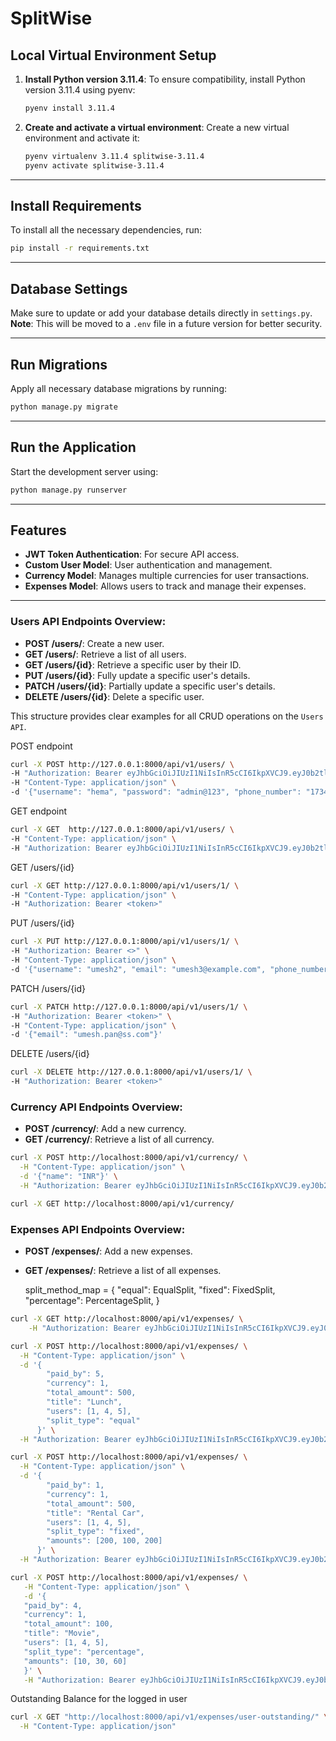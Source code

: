 # SplitWise

## Local Virtual Environment Setup

1. **Install Python version 3.11.4**:
   To ensure compatibility, install Python version 3.11.4 using pyenv:
   ```bash
   pyenv install 3.11.4
   ```

2. **Create and activate a virtual environment**:
   Create a new virtual environment and activate it:
   ```bash
   pyenv virtualenv 3.11.4 splitwise-3.11.4
   pyenv activate splitwise-3.11.4
   ```

---

## Install Requirements

To install all the necessary dependencies, run:
```bash
pip install -r requirements.txt
```

---

## Database Settings

Make sure to update or add your database details directly in `settings.py`.  
**Note**: This will be moved to a `.env` file in a future version for better security.

---

## Run Migrations

Apply all necessary database migrations by running:
```bash
python manage.py migrate
```

---

## Run the Application

Start the development server using:
```bash
python manage.py runserver
```

---

## Features

- **JWT Token Authentication**: For secure API access.
- **Custom User Model**: User authentication and management.
- **Currency Model**: Manages multiple currencies for user transactions.
- **Expenses Model**: Allows users to track and manage their expenses.

---

### **Users API Endpoints Overview**:
- **POST /users/**: Create a new user.
- **GET /users/**: Retrieve a list of all users.
- **GET /users/{id}**: Retrieve a specific user by their ID.
- **PUT /users/{id}**: Fully update a specific user's details.
- **PATCH /users/{id}**: Partially update a specific user's details.
- **DELETE /users/{id}**: Delete a specific user.

This structure provides clear examples for all CRUD operations on the `Users API`.


POST endpoint

```bash
curl -X POST http://127.0.0.1:8000/api/v1/users/ \
-H "Authorization: Bearer eyJhbGciOiJIUzI1NiIsInR5cCI6IkpXVCJ9.eyJ0b2tlbl90eXBlIjoiYWNjZXNzIiwiZXhwIjoxNzMyMDc1OTc2LCJpYXQiOjE3MzE5ODk1NzYsImp0aSI6IjhmYTAwZWI5NDQ2NTQ3MTE4MTNlYTE0ZWE1YTBhNmMxIiwidXNlcl9pZCI6NH0.knFr125bYhGpg9YwipCvUy2ezZGBuj0tmVx6gAeFnlQ" \
-H "Content-Type: application/json" \
-d '{"username": "hema", "password": "admin@123", "phone_number": "1734567890"}'
```

GET endpoint
```bash
curl -X GET  http://127.0.0.1:8000/api/v1/users/ \
-H "Content-Type: application/json" \
-H "Authorization: Bearer eyJhbGciOiJIUzI1NiIsInR5cCI6IkpXVCJ9.eyJ0b2tlbl90eXBlIjoiYWNjZXNzIiwiZXhwIjoxNzMyMDc1OTc2LCJpYXQiOjE3MzE5ODk1NzYsImp0aSI6IjhmYTAwZWI5NDQ2NTQ3MTE4MTNlYTE0ZWE1YTBhNmMxIiwidXNlcl9pZCI6NH0.knFr125bYhGpg9YwipCvUy2ezZGBuj0tmVx6gAeFnlQ"
```

GET /users/{id}
```bash
curl -X GET http://127.0.0.1:8000/api/v1/users/1/ \
-H "Content-Type: application/json" \
-H "Authorization: Bearer <token>"
```

PUT /users/{id}
```bash
curl -X PUT http://127.0.0.1:8000/api/v1/users/1/ \
-H "Authorization: Bearer <>" \
-H "Content-Type: application/json" \
-d '{"username": "umesh2", "email": "umesh3@example.com", "phone_number": "9870543210"}'
```

PATCH /users/{id}

```bash
curl -X PATCH http://127.0.0.1:8000/api/v1/users/1/ \
-H "Authorization: Bearer <token>" \
-H "Content-Type: application/json" \
-d '{"email": "umesh.pan@ss.com"}'
```

DELETE /users/{id}

```bash
curl -X DELETE http://127.0.0.1:8000/api/v1/users/1/ \
-H "Authorization: Bearer <token>"
```

### **Currency API Endpoints Overview**:
- **POST /currency/**: Add a new currency.
- **GET /currency/**: Retrieve a list of all currency.


```bash
curl -X POST http://localhost:8000/api/v1/currency/ \
  -H "Content-Type: application/json" \
  -d '{"name": "INR"}' \
  -H "Authorization: Bearer eyJhbGciOiJIUzI1NiIsInR5cCI6IkpXVCJ9.eyJ0b2tlbl90eXBlIjoiYWNjZXNzIiwiZXhwIjoxNzMyMDc1OTc2LCJpYXQiOjE3MzE5ODk1NzYsImp0aSI6IjhmYTAwZWI5NDQ2NTQ3MTE4MTNlYTE0ZWE1YTBhNmMxIiwidXNlcl9pZCI6NH0.knFr125bYhGpg9YwipCvUy2ezZGBuj0tmVx6gAeFnlQ"
```

```bash
curl -X GET http://localhost:8000/api/v1/currency/
```


### **Expenses API Endpoints Overview**:
- **POST /expenses/**: Add a new expenses.
- **GET /expenses/**: Retrieve a list of all expenses.


    split_method_map = {
        "equal": EqualSplit,
        "fixed": FixedSplit,
        "percentage": PercentageSplit,
    }


```bash
curl -X GET http://localhost:8000/api/v1/expenses/ \
    -H "Authorization: Bearer eyJhbGciOiJIUzI1NiIsInR5cCI6IkpXVCJ9.eyJ0b2tlbl90eXBlIjoiYWNjZXNzIiwiZXhwIjoxNzMyMDc1OTc2LCJpYXQiOjE3MzE5ODk1NzYsImp0aSI6IjhmYTAwZWI5NDQ2NTQ3MTE4MTNlYTE0ZWE1YTBhNmMxIiwidXNlcl9pZCI6NH0.knFr125bYhGpg9YwipCvUy2ezZGBuj0tmVx6gAeFnlQ"
```

```bash
curl -X POST http://localhost:8000/api/v1/expenses/ \
  -H "Content-Type: application/json" \
  -d '{
        "paid_by": 5,
        "currency": 1,
        "total_amount": 500,
        "title": "Lunch",
        "users": [1, 4, 5],
        "split_type": "equal"
      }' \
  -H "Authorization: Bearer eyJhbGciOiJIUzI1NiIsInR5cCI6IkpXVCJ9.eyJ0b2tlbl90eXBlIjoiYWNjZXNzIiwiZXhwIjoxNzMyMDc1OTc2LCJpYXQiOjE3MzE5ODk1NzYsImp0aSI6IjhmYTAwZWI5NDQ2NTQ3MTE4MTNlYTE0ZWE1YTBhNmMxIiwidXNlcl9pZCI6NH0.knFr125bYhGpg9YwipCvUy2ezZGBuj0tmVx6gAeFnlQ"
```

```bash
curl -X POST http://localhost:8000/api/v1/expenses/ \
  -H "Content-Type: application/json" \
  -d '{
        "paid_by": 1,
        "currency": 1,
        "total_amount": 500,
        "title": "Rental Car",
        "users": [1, 4, 5],
        "split_type": "fixed",
        "amounts": [200, 100, 200]
      }' \
  -H "Authorization: Bearer eyJhbGciOiJIUzI1NiIsInR5cCI6IkpXVCJ9.eyJ0b2tlbl90eXBlIjoiYWNjZXNzIiwiZXhwIjoxNzMyMDc1OTc2LCJpYXQiOjE3MzE5ODk1NzYsImp0aSI6IjhmYTAwZWI5NDQ2NTQ3MTE4MTNlYTE0ZWE1YTBhNmMxIiwidXNlcl9pZCI6NH0.knFr125bYhGpg9YwipCvUy2ezZGBuj0tmVx6gAeFnlQ"
```

```bash
curl -X POST http://localhost:8000/api/v1/expenses/ \
   -H "Content-Type: application/json" \
   -d '{
   "paid_by": 4,
   "currency": 1,
   "total_amount": 100,
   "title": "Movie",
   "users": [1, 4, 5],
   "split_type": "percentage",
   "amounts": [10, 30, 60]
   }' \
   -H "Authorization: Bearer eyJhbGciOiJIUzI1NiIsInR5cCI6IkpXVCJ9.eyJ0b2tlbl90eXBlIjoiYWNjZXNzIiwiZXhwIjoxNzMyMDc1OTc2LCJpYXQiOjE3MzE5ODk1NzYsImp0aSI6IjhmYTAwZWI5NDQ2NTQ3MTE4MTNlYTE0ZWE1YTBhNmMxIiwidXNlcl9pZCI6NH0.knFr125bYhGpg9YwipCvUy2ezZGBuj0tmVx6gAeFnlQ"
```

Outstanding Balance for the logged in user

```bash
curl -X GET "http://localhost:8000/api/v1/expenses/user-outstanding/" \
  -H "Content-Type: application/json"
```
